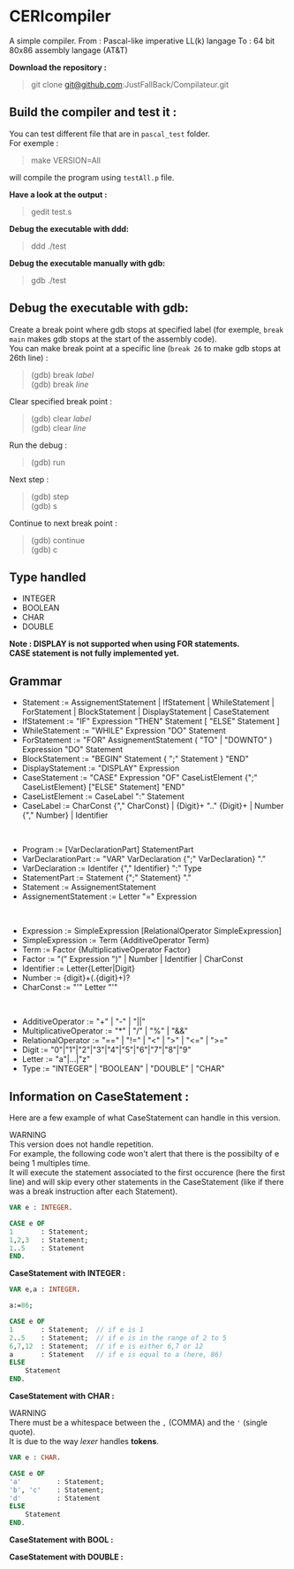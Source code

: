 # CERIcompiler

A simple compiler.
From : Pascal-like imperative LL(k) langage
To : 64 bit 80x86 assembly langage (AT&T)

**Download the repository :**

> git clone git@github.com:JustFallBack/Compilateur.git

## Build the compiler and test it :
You can test different file that are in `pascal_test` folder.<br>
For exemple :

> make VERSION=All

will compile the program using `testAll.p` file.

**Have a look at the output :**

> gedit test.s

**Debug the executable with ddd:**

> ddd ./test

**Debug the executable manually with gdb:**

> gdb ./test

## Debug the executable with gdb:
Create a break point where gdb stops at specified label (for exemple, `break main` makes gdb stops at the start of the assembly code).<br>
You can make break point at a specific line (`break 26` to make gdb stops at 26th line) :
>(gdb) break _label_<br>
>(gdb) break _line_

Clear specified break point :
>(gdb) clear _label_<br>
>(gdb) clear _line_

Run the debug :
>(gdb) run

Next step :
>(gdb) step<br>
>(gdb) s

Continue to next break point :
>(gdb) continue<br>
>(gdb) c

## Type handled

- INTEGER
- BOOLEAN
- CHAR
- DOUBLE

**Note : DISPLAY is not supported when using FOR statements.**<br>
**CASE statement is not fully implemented yet.**

## Grammar

-  Statement := AssignementStatement | IfStatement | WhileStatement | ForStatement | BlockStatement | DisplayStatement | CaseStatement
-  IfStatement := "IF" Expression "THEN" Statement [ "ELSE" Statement ]
-  WhileStatement := "WHILE" Expression "DO" Statement
-  ForStatement := "FOR" AssignementStatement ( "TO" | "DOWNTO" ) Expression "DO" Statement
-  BlockStatement := "BEGIN" Statement { ";" Statement } "END"
-  DisplayStatement := "DISPLAY" Expression
-  CaseStatement := "CASE" Expression "OF" CaseListElement {";" CaseListElement} ["ELSE" Statement] "END"
-  CaseListElement := CaseLabel ":" Statement
-  CaseLabel := CharConst {"," CharConst} | {Digit}+ ".." {Digit}+ | Number {"," Number} | Identifier

<br>

-  Program := [VarDeclarationPart] StatementPart
-  VarDeclarationPart := "VAR" VarDeclaration {";" VarDeclaration} "."
-  VarDeclaration := Identifer {"," Identifier} ":" Type
-  StatementPart := Statement {";" Statement} "."
-  Statement := AssignementStatement
-  AssignementStatement := Letter "=" Expression

<br>

-  Expression := SimpleExpression [RelationalOperator SimpleExpression]
-  SimpleExpression := Term {AdditiveOperator Term}
-  Term := Factor {MultiplicativeOperator Factor}
-  Factor := "(" Expression ")" | Number | Identifier | CharConst
-  Identifier := Letter{Letter|Digit}
-  Number := {digit}+(\.{digit}+)?
-  CharConst := "'" Letter "'"

<br>

-  AdditiveOperator := "+" | "-" | "||"
-  MultiplicativeOperator := "*" | "/" | "%" | "&&"
-  RelationalOperator := "==" | "!=" | "<" | ">" | "<=" | ">="  
-  Digit := "0"|"1"|"2"|"3"|"4"|"5"|"6"|"7"|"8"|"9"
-  Letter := "a"|...|"z"
-  Type := "INTEGER" | "BOOLEAN" | "DOUBLE" | "CHAR"

## Information on CaseStatement :

Here are a few example of what CaseStatement can handle in this version.<br>

<span align="center">WARNING</span><br>
This version does not handle repetition.<br>
For example, the following code won't alert that there is the possibilty of e being 1 multiples time.<br>
It will execute the statement associated to the first occurence (here the first line) and will skip every other statements in the CaseStatement (like if there was a break instruction after each Statement).<br>

```pascal
VAR e : INTEGER.

CASE e OF
1       : Statement;
1,2,3   : Statement;  
1..5    : Statement  
END.
```

**CaseStatement with INTEGER :**

```pascal
VAR e,a : INTEGER.

a:=86;

CASE e OF
1       : Statement;  // if e is 1
2..5    : Statement;  // if e is in the range of 2 to 5
6,7,12  : Statement;  // if e is either 6,7 or 12
a       : Statement   // if e is equal to a (here, 86)
ELSE
    Statement
END.
```

**CaseStatement with CHAR :**

<span align="center">WARNING</span><br>
There must be a whitespace between the `,` (COMMA) and the `'` (single quote).<br>
It is due to the way *lexer* handles **tokens**.<br>

```pascal
VAR e : CHAR.

CASE e OF
'a'         : Statement;
'b', 'c'    : Statement;
'd'         : Statement
ELSE
    Statement
END.
```

**CaseStatement with BOOL :**

**CaseStatement with DOUBLE :**